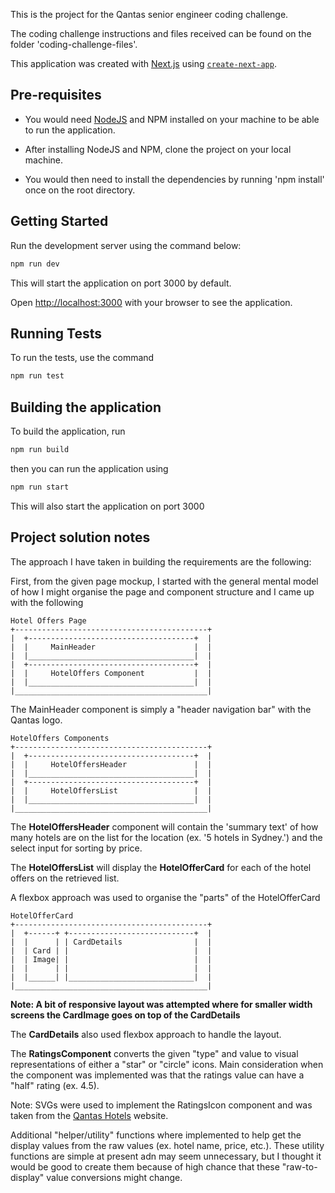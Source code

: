 This is the project for the Qantas senior engineer coding challenge.

The coding challenge instructions and files received can be found on the folder 'coding-challenge-files'.

This application was created with [Next.js](https://nextjs.org) using [`create-next-app`](https://nextjs.org/docs/app/api-reference/cli/create-next-app).

## Pre-requisites

- You would need [NodeJS](https://nodejs.org/en/download) and NPM installed on your machine to be able to run the application.

- After installing NodeJS and NPM, clone the project on your local machine.

- You would then need to install the dependencies by running 'npm install' once on the root directory.

## Getting Started
Run the development server using the command below:

```bash
npm run dev
```

This will start the application on port 3000 by default.

Open [http://localhost:3000](http://localhost:3000) with your browser to see the application.

## Running Tests

To run the tests, use the command

```bash
npm run test
```

## Building the application
To build the application, run

```bash
npm run build
```

then you can run the application using

```bash
npm run start
```

This will also start the application on port 3000

## Project solution notes

The approach I have taken in building the requirements are the following:

First, from the given page mockup, I started with the general mental model of how I might organise the page and component structure and I came up with the following

```
Hotel Offers Page
+-------------------------------------------+
|  +-------------------------------------+  |
|  |     MainHeader                      |  |
|  |_____________________________________|  |
|  +-------------------------------------+  |
|  |     HotelOffers Component           |  |
|  |_____________________________________|  |
|___________________________________________|
```

The MainHeader component is simply a "header navigation bar" with the Qantas logo.

```
HotelOffers Components
+-------------------------------------------+
|  +-------------------------------------+  |
|  |     HotelOffersHeader               |  |
|  |_____________________________________|  |
|  +-------------------------------------+  |
|  |     HotelOffersList                 |  |
|  |_____________________________________|  |
|___________________________________________|
```

The **HotelOffersHeader** component will contain the 'summary text' of how many hotels are on the list for the location (ex. '5 hotels in Sydney.') and the select input for sorting by price.

The **HotelOffersList** will display the **HotelOfferCard** for each of the hotel offers on the retrieved list.

A flexbox approach was used to organise the "parts" of the HotelOfferCard

```
HotelOfferCard
+-------------------------------------------+
|  +------+ +----------------------------+  |
|  |      | | CardDetails                |  |
|  | Card | |                            |  |
|  | Image| |                            |  |
|  |      | |                            |  |
|  |______| |____________________________|  |
|___________________________________________|
```

**Note: A bit of responsive layout was attempted where for smaller width screens the CardImage goes on top of the CardDetails**

The **CardDetails** also used flexbox approach to handle the layout.

The **RatingsComponent** converts the given "type" and value to visual representations of either a "star" or "circle" icons. Main consideration when the component was implemented was that the ratings value can have a "half" rating (ex. 4.5). 

Note: SVGs were used to implement the RatingsIcon component and was taken from the [Qantas Hotels](https://www.qantas.com/hotels?mid=c1h) website.

Additional "helper/utility" functions where implemented to help get the display values from the raw values (ex. hotel name, price, etc.). These utility functions are simple at present adn may seem unnecessary, but I thought it would be good to create them because of high chance that these "raw-to-display" value conversions might change.